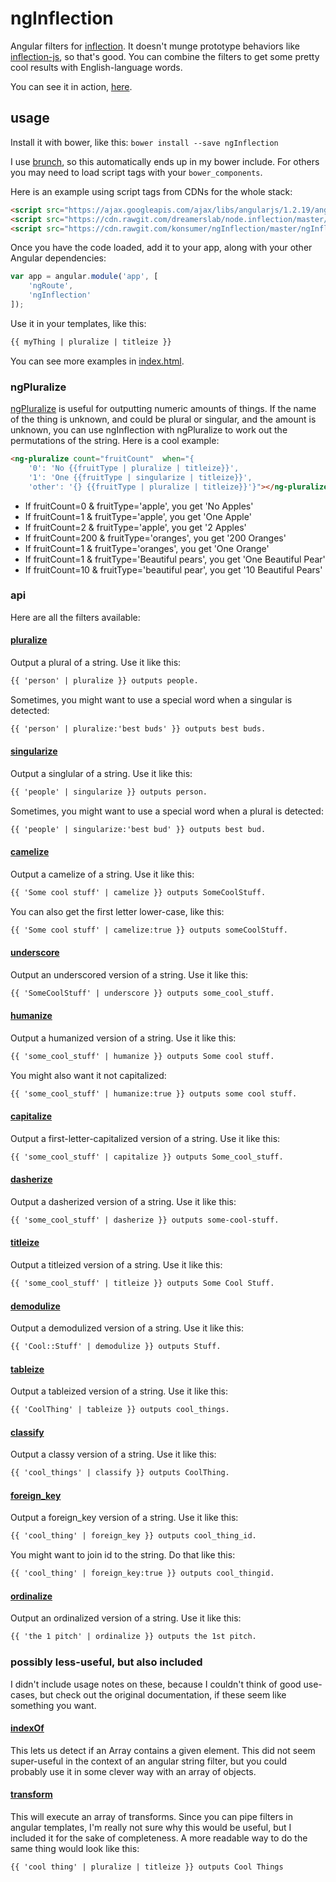 # ngInflection

Angular filters for [inflection](https://github.com/dreamerslab/node.inflection). It doesn't munge prototype behaviors like [inflection-js](http://code.google.com/p/inflection-js/), so that's good. You can combine the filters to get some pretty cool results with English-language words.

You can see it in action, [here](http://konsumer.github.io/ngInflection/).

## usage

Install it with bower, like this: `bower install --save ngInflection`

I use [brunch](http://brunch.io/), so this automatically ends up in my bower include. For others you may need to load script tags with your `bower_components`.

Here is an example using script tags from CDNs for the whole stack:

```html
<script src="https://ajax.googleapis.com/ajax/libs/angularjs/1.2.19/angular.min.js"></script>
<script src="https://cdn.rawgit.com/dreamerslab/node.inflection/master/inflection.min.js"></script>
<script src="https://cdn.rawgit.com/konsumer/ngInflection/master/ngInflection.js"></script>
```

Once you have the code loaded, add it to your app, along with your other Angular dependencies:

```javascript
var app = angular.module('app', [
    'ngRoute',
    'ngInflection'
]);
```

Use it in your templates, like this:

```html
{{ myThing | pluralize | titleize }}
```

You can see more examples in [index.html](https://github.com/konsumer/ngInflection/blob/gh-pages/index.html).

### ngPluralize

[ngPluralize](https://docs.angularjs.org/api/ng/directive/ngPluralize) is useful for outputting numeric amounts of things.  If the name of the thing is unknown, and could be plural or singular, and the amount is unknown, you can use ngInflection with ngPluralize to work out the permutations of the string.  Here is a cool example:

```html
<ng-pluralize count="fruitCount"  when="{
	'0': 'No {{fruitType | pluralize | titleize}}',
	'1': 'One {{fruitType | singularize | titleize}}',
	'other': '{} {{fruitType | pluralize | titleize}}'}"></ng-pluralize>
```

*  If fruitCount=0 & fruitType='apple', you get 'No Apples'
*  If fruitCount=1 & fruitType='apple', you get 'One Apple'
*  If fruitCount=2 & fruitType='apple', you get '2 Apples'
*  If fruitCount=200 & fruitType='oranges', you get '200 Oranges'
*  If fruitCount=1 & fruitType='oranges', you get 'One Orange'
*  If fruitCount=1 & fruitType='Beautiful pears', you get 'One Beautiful Pear'
*  If fruitCount=10 & fruitType='beautiful pear', you get '10 Beautiful Pears'

### api

Here are all the filters available:


#### [pluralize](https://github.com/dreamerslab/node.inflection#inflectionpluralize-str-plural-)

Output a plural of a string. Use it like this:

```html
{{ 'person' | pluralize }} outputs people.
```

Sometimes, you might want to use a special word when a singular is detected:

```html
{{ 'person' | pluralize:'best buds' }} outputs best buds.
```


#### [singularize](https://github.com/dreamerslab/node.inflection#inflectionsingularize-str-singular-)

Output a singlular of a string. Use it like this:

```html
{{ 'people' | singularize }} outputs person.
```

Sometimes, you might want to use a special word when a plural is detected:

```html
{{ 'people' | singularize:'best bud' }} outputs best bud.
```


#### [camelize](https://github.com/dreamerslab/node.inflection#inflectioncamelize-str-lowfirstletter-)

Output a camelize of a string. Use it like this:

```html
{{ 'Some cool stuff' | camelize }} outputs SomeCoolStuff.
```

You can also get the first letter lower-case, like this:

```html
{{ 'Some cool stuff' | camelize:true }} outputs someCoolStuff.
```


#### [underscore](https://github.com/dreamerslab/node.inflection#inflectionunderscore-str-alluppercase-)

Output an underscored version of a string. Use it like this:

```html
{{ 'SomeCoolStuff' | underscore }} outputs some_cool_stuff.
```


#### [humanize](https://github.com/dreamerslab/node.inflection#inflectionhumanize-str-lowfirstletter-)

Output a humanized version of a string. Use it like this:

```html
{{ 'some_cool_stuff' | humanize }} outputs Some cool stuff.
```

You might also want it not capitalized:

```html
{{ 'some_cool_stuff' | humanize:true }} outputs some cool stuff.
```


#### [capitalize](https://github.com/dreamerslab/node.inflection#inflectioncapitalize-str-)

Output a first-letter-capitalized version of a string. Use it like this:

```html
{{ 'some_cool_stuff' | capitalize }} outputs Some_cool_stuff.
```


#### [dasherize](https://github.com/dreamerslab/node.inflection#inflectiondasherize-str-)

Output a dasherized version of a string. Use it like this:

```html
{{ 'some_cool_stuff' | dasherize }} outputs some-cool-stuff.
```


#### [titleize](https://github.com/dreamerslab/node.inflection#inflectiontitleize-str-)

Output a titleized version of a string. Use it like this:

```html
{{ 'some_cool_stuff' | titleize }} outputs Some Cool Stuff.
```

#### [demodulize](https://github.com/dreamerslab/node.inflection#inflectiondemodulize-str-)

Output a demodulized version of a string. Use it like this:

```html
{{ 'Cool::Stuff' | demodulize }} outputs Stuff.
```

#### [tableize](https://github.com/dreamerslab/node.inflection#inflectiontableize-str-)

Output a tableized version of a string. Use it like this:

```html
{{ 'CoolThing' | tableize }} outputs cool_things.
```

#### [classify](https://github.com/dreamerslab/node.inflection#inflectionclassify-str-)

Output a classy version of a string. Use it like this:

```html
{{ 'cool_things' | classify }} outputs CoolThing.
```

#### [foreign_key](https://github.com/dreamerslab/node.inflection#inflectionforeign_key-str-dropidubar-)

Output a foreign_key version of a string. Use it like this:

```html
{{ 'cool_thing' | foreign_key }} outputs cool_thing_id.
```

You might want to join id to the string. Do that like this:

```html
{{ 'cool_thing' | foreign_key:true }} outputs cool_thingid.
```


#### [ordinalize](https://github.com/dreamerslab/node.inflection#inflectionordinalize-str-)

Output an ordinalized version of a string. Use it like this:

```html
{{ 'the 1 pitch' | ordinalize }} outputs the 1st pitch.
```

### possibly less-useful, but also included

I didn't include usage notes on these, because I couldn't think of good use-cases, but check out the original documentation, if these seem like something you want.


#### [indexOf](https://github.com/dreamerslab/node.inflection#inflectionindexof-arr-item-fromindex-comparefunc-)

This lets us detect if an Array contains a given element. This did not seem super-useful in the context of an angular string filter, but you could probably use it in some clever way with an array of objects.


#### [transform](https://github.com/dreamerslab/node.inflection#inflectiontransform-str-arr-)

This will execute an array of transforms. Since you can pipe filters in angular templates, I'm really not sure why this would be useful, but I included it for the sake of completeness. A more readable way to do the same thing would look like this:

```html
{{ 'cool thing' | pluralize | titleize }} outputs Cool Things
```

